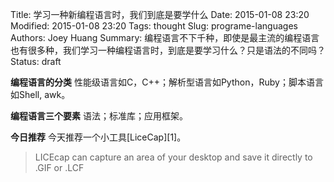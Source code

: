 Title: 学习一种新编程语言时，我们到底是要学什么
Date: 2015-01-08 23:20
Modified: 2015-01-08 23:20
Tags: thought
Slug: programe-languages
Authors: Joey Huang
Summary: 编程语言不下千种，即使是最主流的编程语言也有很多种，我们学习一种编程语言时，到底是要学习什么？只是语法的不同吗？
Status: draft

**编程语言的分类**
性能级语言如C，C++；解析型语言如Python，Ruby；脚本语言如Shell, awk。

**编程语言三个要素**
语法；标准库；应用框架。

**今日推荐**
今天推荐一个小工具[LiceCap][1]。
> LICEcap can capture an area of your desktop and save it directly to .GIF or .LCF


